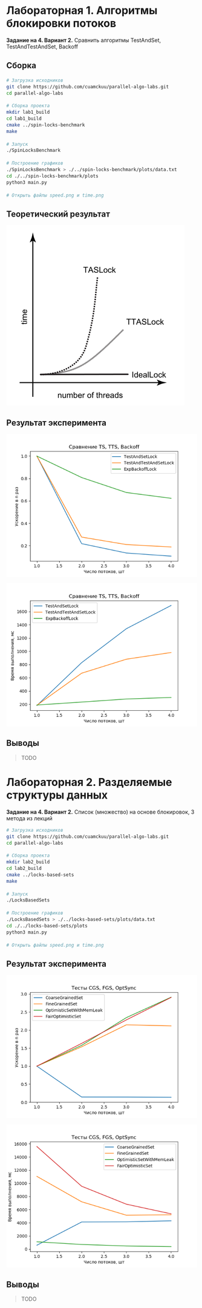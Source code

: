 # Лабораторная 1. Алгоритмы блокировки потоков

**Задание на 4. Вариант 2.** Сравнить алгоритмы TestAndSet, TestAndTestAndSet, Backoff

## Сборка

```bash
# Загрузка исходников
git clone https://github.com/cuamckuu/parallel-algo-labs.git
cd parallel-algo-labs

# Сборка проекта
mkdir lab1_build
cd lab1_build
cmake ../spin-locks-benchmark
make

# Запуск
./SpinLocksBenchmark

# Построение графиков
./SpinLocksBenchmark > ./../spin-locks-benchmark/plots/data.txt
cd ./../spin-locks-benchmark/plots
python3 main.py

# Открыть файлы speed.png и time.png
```

## Теоретический результат

![ideal](./spin-locks-benchmark/plots/ideal_res.png)

## Результат эксперимента

![res](./spin-locks-benchmark/plots/speed.png)

![res](./spin-locks-benchmark/plots/time.png)

## Выводы

> TODO

# Лабораторная 2. Разделяемые структуры данных

**Задание на 4. Вариант 2.** Список (множество) на основе блокировок, 3 метода из лекций

```bash
# Загрузка исходников
git clone https://github.com/cuamckuu/parallel-algo-labs.git
cd parallel-algo-labs

# Сборка проекта
mkdir lab2_build
cd lab2_build
cmake ../locks-based-sets
make

# Запуск
./LocksBasedSets

# Построение графиков
./LocksBasedSets > ./../locks-based-sets/plots/data.txt
cd ./../locks-based-sets/plots
python3 main.py

# Открыть файлы speed.png и time.png
```

## Результат эксперимента

![res](./locks-based-sets/plots/speed.png)

![res](./locks-based-sets/plots/time.png)

## Выводы

> TODO
